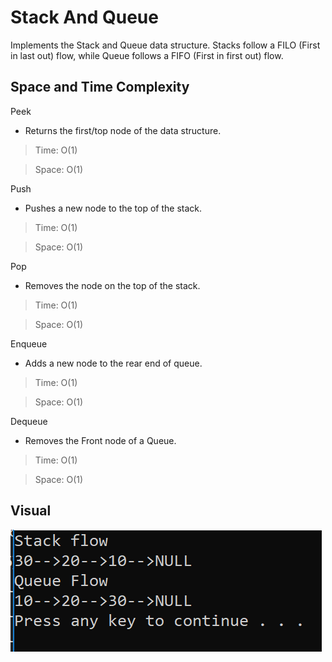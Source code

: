 # Stack And Queue

Implements the Stack and Queue data structure. Stacks follow a FILO (First in last out) flow, while Queue follows a FIFO (First in first out) flow.

## Space and Time Complexity

Peek
- Returns the first/top node of the data structure.

> Time: O(1)

> Space: O(1)

Push
- Pushes a new node to the top of the stack.

> Time: O(1)

> Space: O(1)

Pop
- Removes the node on the top of the stack.

> Time: O(1)

> Space: O(1)

Enqueue
- Adds a new node to the rear end of queue.

> Time: O(1)

> Space: O(1)

Dequeue
- Removes the Front node of a Queue.

> Time: O(1)

> Space: O(1)

## Visual

![stackandqueue](../../assets/stackqueue.PNG)
